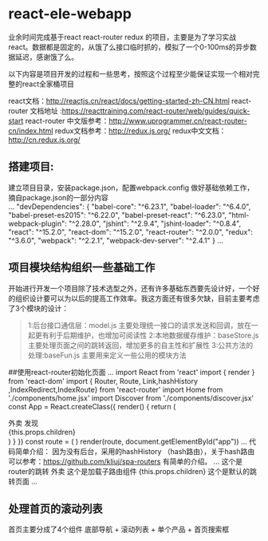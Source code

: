# react-ele-webapp
业余时间完成基于react  react-router  redux 的项目，主要是为了学习实战react。数据都是固定的，从饿了么接口临时抓的，模拟了一个0-100ms的异步数据延迟，感谢饿了么。

以下内容是项目开发的过程和一些思考，按照这个过程至少能保证实现一个相对完整的react全家桶项目

react文档：http://reactjs.cn/react/docs/getting-started-zh-CN.html
react-router 文档地址 :https://reacttraining.com/react-router/web/guides/quick-start
react-router 中文版参考：http://www.uprogrammer.cn/react-router-cn/index.html
redux文档参考：http://redux.js.org/
redux中文文档：http://cn.redux.js.org/

## 搭建项目:
建立项目目录，安装package.json，配置webpack.config
做好基础依赖工作，摘自package.json的一部分内容	
...
    "devDependencies": {
        "babel-core": "^6.23.1",
        "babel-loader": "^6.4.0",
        "babel-preset-es2015": "^6.22.0",
        "babel-preset-react": "^6.23.0",
        "html-webpack-plugin": "^2.28.0",
        "jshint": "^2.9.4",
        "jshint-loader": "^0.8.4",
        "react": "^15.2.0",
        "react-dom": "^15.2.0",
        "react-router": "^2.0.0",
        "redux": "^3.6.0",
        "webpack": "^2.2.1",
        "webpack-dev-server": "^2.4.1"
    }
...

## 项目模块结构组织一些基础工作
开始进行开发一个项目除了技术选型之外，还有许多基础东西要先设计好，一个好的组织设计要可以为以后的提高工作效率。我这方面还有很多欠缺，目前主要考虑了3个模块的设计：
>1:后台接口通信层：model.js  主要处理统一接口的请求发送和回调，放在一起更有利于后期维护，也增加可阅读性
>2:本地数据缓存维护：baseStore.js  主要处理页面之间的跳转返回，增加更多的自主性和扩展性
>3:公共方法的处理:baseFun.js  主要用来定义一些公用的模块方法    

##使用react-router初始化页面
    ...
        import React from 'react'
        import { render } from 'react-dom'
        import { Router, Route, Link,hashHistory ,IndexRedirect,IndexRoute} from 'react-router'
        import Home from './components/home.jsx'
        import Discover from './components/discover.jsx'
        const App = React.createClass({
          render() {
            return (
              <div>
                <footer>
                    <Link to="/home">外卖</Link> 
                    <Link to="/discover?qhfrom=home">发现</Link>
                </footer>
                {this.props.children}
              </div>
            )
          }
        })
        const route = (
             <Router history={hashHistory}>
                <Route path="/" component={App}>
                  <IndexRoute component={Home} />
                  <Route path="home" component={Home} />
                  <Route path="discover" component={Discover} />
                </Route>
              </Router>
        )
        render(route, document.getElementById("app"))
    ...
代码简单介绍：
因为没有后台，采用的hashHistory （hash路由），关于hash路由可以参考：https://github.com/kliuj/spa-routers 有简单的介绍。
...
    这个是router的跳转  <Link to="/home">外卖</Link> 
    这个是加载子路由组件 {this.props.children}
    这个是默认的跳转页面 <IndexRoute component={Home} />
...   

## 处理首页的滚动列表
首页主要分成了4个组件
底部导航 + 滚动列表 + 单个产品 + 首页搜索框

